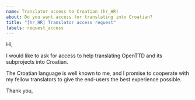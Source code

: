 ```yaml
---
name: Translator access to Croatian (hr_HR)
about: Do you want access for translating into Croatian?
title: "[hr_HR] Translator access request"
labels: request_access
---
```


<!-- translator: hr_HR -->
<!-- Please do not edit the header of this template. If you have something to add, do this at the end. -->

Hi,

I would like to ask for access to help translating OpenTTD and its subprojects into Croatian.

The Croatian language is well known to me, and I promise to cooperate with my fellow translators to give the end-users the best experience possible.

<!-- DO NOT modify anything above this line; feel free to add a personal touch below this line -->

Thank you,
